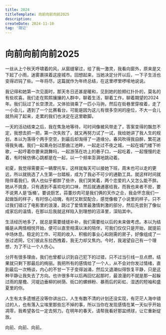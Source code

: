 ```yaml
---
title: 2024
titleTemplate: 向前向前向前2025
description: 
createDate: 2024-11-10
tag: '随记'
---
```


# 向前向前向前2025

<zoom-img src="https://img.alilis.space/IMG_20240413_191914.jpg-alilis_img" height="350px"></zoom-img>

一丝从上个秋天呼啸着的风，从窗缝窜过，给了我一激灵，我看向窗外，原来是又下起了小雨，迷雾裹挟着这座城市。回想起来，当她决定分开以后，一下子生活也变得迟钝了些。一年将尽，这篇就作为年终总结，在这里啰里啰嗦地说说。

我记得和她第一次见面时，那天冬日还甚是暖和，见到她的脸颊红扑扑的，莫名的有些欢喜。我们走在熙熙攘攘的人群中，聊着生活，聊着工作，聊着期望的2024年。我们玩过了长空漂流，又体验骑乘了一匹小马驹，然后在街巷里穿梭着，走了一小会儿，遇到了一个比赛看台，可能是因为这儿有很多空闲的座位，不大一会儿就热闹了起来，走累的我们也决定在这里歇脚。

一天的活动结束之后，我在焦急地等待，可时间像被风带走了，答案变得的飘忽不定，我想去抓一把，第一次失败了，就又再努力试了一试，我给她讲了我人生的规划，本以为落得个两手空空，到最后却淘得了一道缘分。春风吹得我自醉，繁花迷得我失魂。我们一起乘舟划过那曲江池畔，一起走过不夜之城，一起在城门楼下听歌，一起哼着你要来跳舞吗，一起游荡在坊上的巷子口，一起吃着，一起慢慢的走着，有时候仿佛心跳都是在一起，以一个频率澎湃地跳动着。

初夏，我觉得需要买一辆摩托车，这样就每天可以接她下班，周末也可以走的更远，所以就挑选了人生第一台踏板，成为了我必不可少的通勤工具。就这样时间就陪伴着我们，俩人也似乎都胖了些许，我们哭笑着，两个恋爱的人又怎么能不胖。她从不挑食，只有遇到不喜欢吃的口味，然后就通通塞给我，而我也来者不拒，要不说男人是‘饭桶’。要说厨艺，蒜薹炒肉可是我们俩的天作之合，我会怀念我们一起做饭的样子，有时惊心动魄，有时又默契配合，感觉像极了小说里的样子。只不过我们错过了电影里的浪漫，跳过了爱情里最激情刺激的部分，然后先尝到了像似成家后的温情，在那以后我就这样陷入到理想的沼泽里，深陷其中。

生活经历地多了，就总是需要缝缝补补，我们需要给以后的未来做考虑。本以为结婚是从两情相悦开始，便可以直至相濡以沫的陪伴，可我们仅仅只是开始，就提前中场休息。稳定的工作、可观的收入、积极的事业心和刚需的房子，好像组成了一张过滤网，它们彼此东拉西拽着，我无力却又焦灼。今时，我渴望自己有一个理想，为了不让一个人伤心。

分开有很多理由，我们也曾都认识到自己犯下的过错，只不过当引线一旦点燃，结果就只剩下那最后的绚丽。我把所有的感情给了一个人，从不会对你发过情绪，直到最后一次畅谈，内心的不甘一下子变得汹涌，然后又退潮似得恢复平静，只是这种平静让我失去了方向。也许很多年以后再回忆起那时，最浪漫的不就是那一起躲过雨的屋檐、河堤边垂柳的树荫、街口的螺蛳粉、暴雨后的彩虹、湿透的短袖和盛夏里的你。

人生有太多遗憾还没等你讲出口，人生有数不清的计划还没实现，有茫茫人海中错过的人，也有落入尘埃里那些忘不掉的事，所以当你在发现感情在某一天似乎开始凋零，我希望各位一定去努力。在明年的春天，请帮我看好那盆绣球，让它重新绽放。

向前、向前、向前。
